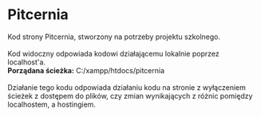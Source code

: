 # Pitcernia
Kod strony Pitcernia, stworzony na potrzeby projektu szkolnego.
<br>
<br>
Kod widoczny odpowiada kodowi działającemu lokalnie poprzez localhost'a.
<br>
<strong>Porządana ścieżka:</strong> C:/xampp/htdocs/pitcernia
<br>
<br>
Działanie tego kodu odpowiada działaniu kodu na stronie z wyłączeniem ścieżek z dostępem do plików, czy zmian wynikających z różnic pomiędzy localhostem, a hostingiem.
